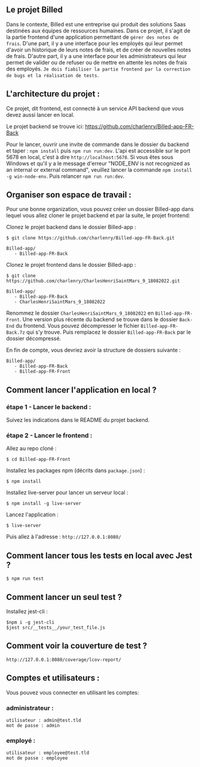 ## Le projet Billed
Dans le contexte, Billed est une entreprise qui produit des solutions Saas destinées aux équipes de ressources humaines. Dans ce projet, il s'agit de la partie frontend d'une application permettant de `gérer des notes de frais`. D'une part, il y a une interface pour les employés qui leur permet d'avoir un historique de leurs notes de frais, et de créer de nouvelles notes de frais. D'autre part, il y a une interface pour les administrateurs qui leur permet de valider ou de refuser ou de mettre en attente les notes de frais des employés. `Je dois fiabiliser la partie frontend par la correction de bugs et la réalisation de tests`.


## L'architecture du projet :
Ce projet, dit frontend, est connecté à un service API backend que vous devez aussi lancer en local.

Le projet backend se trouve ici: https://github.com/charlenry/Billed-app-FR-Back

Pour le lancer, ouvrir une invite de commande dans le dossier du backend et taper : `npm install` puis `npm run run:dev`. L'api est accessible sur le port 5678 en local, c'est à dire `http://localhost:5678`. Si vous êtes sous Windows et qu'il y a le message d'erreur "NODE_ENV is not recognized as an internal or external command", veuillez lancer la commande `npm install -g win-node-env`. Puis relancer `npm run run:dev`.

## Organiser son espace de travail :
Pour une bonne organization, vous pouvez créer un dossier Billed-app dans lequel vous allez cloner le projet backend et par la suite, le projet frontend:

Clonez le projet backend dans le dossier Billed-app :
```
$ git clone https://github.com/charlenry/Billed-app-FR-Back.git
```

```
Billed-app/
   - Billed-app-FR-Back
```

Clonez le projet frontend dans le dossier Billed-app :
```
$ git clone https://github.com/charlenry/CharlesHenriSaintMars_9_18082022.git
```

```
Billed-app/
   - Billed-app-FR-Back
   - CharlesHenriSaintMars_9_18082022
```
Renommez le dossier `CharlesHenriSaintMars_9_18082022` en `Billed-app-FR-Front`.
Une version plus récente du backend se trouve dans le dossier `Back-End` du frontend. Vous pouvez décompresser le fichier `Billed-app-FR-Back.7z` qui s'y trouve. Puis remplacez le dossier `Billed-app-FR-Back` par le dossier décompressé.

En fin de compte, vous devriez avoir la structure de dossiers suivante :
```
Billed-app/
   - Billed-app-FR-Back
   - Billed-app-FR-Front
```

## Comment lancer l'application en local ?

### étape 1 - Lancer le backend :

Suivez les indications dans le README du projet backend.

### étape 2 - Lancer le frontend :

Allez au repo cloné :
```
$ cd Billed-app-FR-Front
```

Installez les packages npm (décrits dans `package.json`) :
```
$ npm install
```

Installez live-server pour lancer un serveur local :
```
$ npm install -g live-server
```

Lancez l'application :
```
$ live-server
```

Puis allez à l'adresse : `http://127.0.0.1:8080/`


## Comment lancer tous les tests en local avec Jest ?

```
$ npm run test
```

## Comment lancer un seul test ?

Installez jest-cli :

```
$npm i -g jest-cli
$jest src/__tests__/your_test_file.js
```

## Comment voir la couverture de test ?

`http://127.0.0.1:8080/coverage/lcov-report/`

## Comptes et utilisateurs :

Vous pouvez vous connecter en utilisant les comptes:

### administrateur : 
```
utilisateur : admin@test.tld 
mot de passe : admin
```
### employé :
```
utilisateur : employee@test.tld
mot de passe : employee
```
